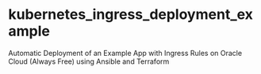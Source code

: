 # kubernetes_ingress_deployment_example
Automatic Deployment of an Example App with Ingress Rules on Oracle Cloud (Always Free) using Ansible and Terraform
